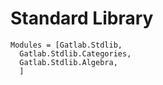 # Standard Library

```@autodocs
Modules = [Gatlab.Stdlib,
  Gatlab.Stdlib.Categories,
  Gatlab.Stdlib.Algebra,
  ]
```

